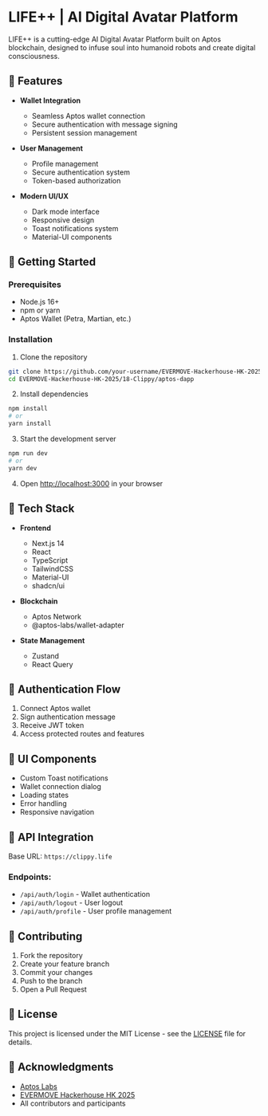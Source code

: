# LIFE++ | AI Digital Avatar Platform

LIFE++ is a cutting-edge AI Digital Avatar Platform built on Aptos blockchain, designed to infuse soul into humanoid robots and create digital consciousness.

## 🌟 Features

- **Wallet Integration**
  - Seamless Aptos wallet connection
  - Secure authentication with message signing
  - Persistent session management

- **User Management**
  - Profile management
  - Secure authentication system
  - Token-based authorization

- **Modern UI/UX**
  - Dark mode interface
  - Responsive design
  - Toast notifications system
  - Material-UI components

## 🚀 Getting Started

### Prerequisites

- Node.js 16+
- npm or yarn
- Aptos Wallet (Petra, Martian, etc.)

### Installation

1. Clone the repository
```bash
git clone https://github.com/your-username/EVERMOVE-Hackerhouse-HK-2025.git
cd EVERMOVE-Hackerhouse-HK-2025/18-Clippy/aptos-dapp
```

2. Install dependencies
```bash
npm install
# or
yarn install
```

3. Start the development server
```bash
npm run dev
# or
yarn dev
```

4. Open [http://localhost:3000](http://localhost:3000) in your browser

## 🔧 Tech Stack

- **Frontend**
  - Next.js 14
  - React
  - TypeScript
  - TailwindCSS
  - Material-UI
  - shadcn/ui

- **Blockchain**
  - Aptos Network
  - @aptos-labs/wallet-adapter

- **State Management**
  - Zustand
  - React Query

## 🔐 Authentication Flow

1. Connect Aptos wallet
2. Sign authentication message
3. Receive JWT token
4. Access protected routes and features

## 🎨 UI Components

- Custom Toast notifications
- Wallet connection dialog
- Loading states
- Error handling
- Responsive navigation

## 📝 API Integration

Base URL: `https://clippy.life`

### Endpoints:
- `/api/auth/login` - Wallet authentication
- `/api/auth/logout` - User logout
- `/api/auth/profile` - User profile management

## 🤝 Contributing

1. Fork the repository
2. Create your feature branch
3. Commit your changes
4. Push to the branch
5. Open a Pull Request

## 📄 License

This project is licensed under the MIT License - see the [LICENSE](LICENSE) file for details.

## 🙏 Acknowledgments

- [Aptos Labs](https://aptoslabs.com/)
- [EVERMOVE Hackerhouse HK 2025](https://evermove.xyz/)
- All contributors and participants
